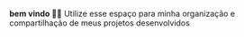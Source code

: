 **bem vindo 🙈🙈**
Utilize esse espaço para minha organização e compartilhação de meus projetos desenvolvidos
